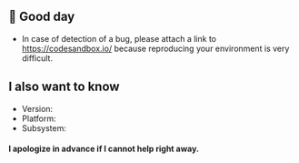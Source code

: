 
## 👋 Good day

- In case of detection of a bug, please attach a link to https://codesandbox.io/ because reproducing your environment is very difficult.


## I also want to know

  - Version:
  - Platform:
  - Subsystem:

#### I apologize in advance if I cannot help right away.

